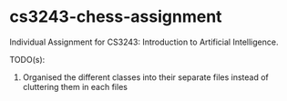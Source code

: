 # cs3243-chess-assignment
Individual Assignment for CS3243: Introduction to Artificial Intelligence. 

TODO(s):
1. Organised the different classes into their separate files instead of cluttering them in each files

